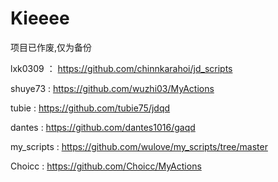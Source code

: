 # Kieeee


项目已作废,仅为备份

lxk0309 ：  https://github.com/chinnkarahoi/jd_scripts

shuye73  :  https://github.com/wuzhi03/MyActions

tubie :   https://github.com/tubie75/jdqd

dantes :  https://github.com/dantes1016/gaqd

my_scripts :  https://github.com/wulove/my_scripts/tree/master

Choicc  :   https://github.com/Choicc/MyActions

